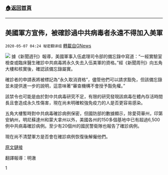 ###  [:house:返回首頁](https://github.com/ourhimalayas/txt)
---

## 美國軍方宣佈，被確診過中共病毒者永遠不得加入美軍
`2020-05-07 04:24 秘密翻译组` [轉載自GNews](https://gnews.org/zh-hant/196184/)

![](https://s3.amazonaws.com/gnews-media-offload/wp-content/uploads/2020/05/07042245/1-42.png)
據《新聞週刊》報導，美國軍事入伍處理司令部的備忘錄中寫道：“一經實驗室檢查或臨床醫生確診中共病毒將永久失去入伍美軍的資格。”經《新聞周刊》向五角大樓和核實後，確認該備忘錄屬實。

確診者的申請表將被標記為“永久取消資格”，儘管他們可以請求豁免，但該備忘錄並未提供進一步的說明，這意味著“審查機構不會授予豁免權。”

該禁令也可能是由於對中共病毒研究不足，有限的研究發現該病毒在體內存活時間長且會造成永久性傷害，現在尚未明確較強免疫力的人是否更容易感染。

五角大樓暫時對中共病毒確診病例保密，但國防部的數據顯示，除愛荷華州，印第安納州，明尼蘇達州和蒙大拿州以外，美國各州的150多個基地中已有超過6,500例中共病毒確診病例。至少有20個州的國民警衛隊也報告了確診病例。

現在尚不清楚軍方是否會在確診病例恢復後解僱他們。

[原文鏈接](https://www.newsweek.com/coronavirus-survivors-permanently-disqualified-joining-us-military-1502445)

翻譯報導：明澈

1
